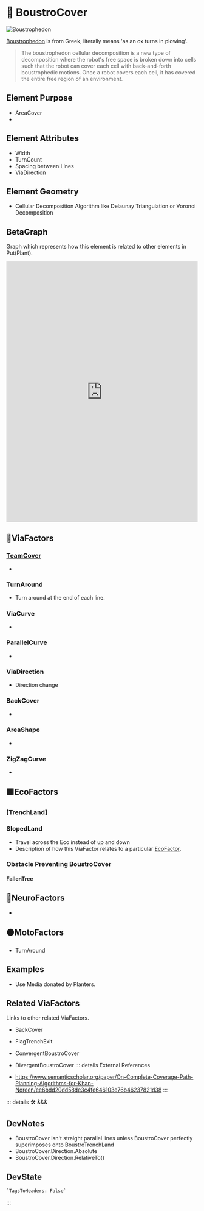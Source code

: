 
# 🔻 <via>BoustroCover</via>

![Boustrophedon](/Boustrophedon.jpg)

[Boustrophedon](https://en.wikipedia.org/wiki/Boustrophedon) is from Greek, literally means 'as an ox turns in plowing'.

> The boustrophedon cellular decomposition is a new type of decomposition where the robot's free space is broken down into cells such that the robot can cover each cell with back-and-forth boustrophedic motions. Once a robot covers each cell, it has covered the entire free region of an environment.

## Element Purpose

- AreaCover
-

## Element Attributes

- Width
- TurnCount
- Spacing between Lines
- ViaDirection

## Element Geometry

- Cellular Decomposition Algorithm like Delaunay Triangulation or Voronoi Decomposition

## BetaGraph

Graph which represents how this element is related to other elements in Put(Plant).
<iframe
    width="100%"
    height="684"
    frameborder="0"
    src="https://observablehq.com/embed/@d3/force-directed-graph/2?cells=chart"
></iframe>

## 🔻<via>ViaFactors</via>

### [TeamCover](/encyclopedia/Via/TeamPlant/Overview)

-

### TurnAround

- Turn around at the end of each line.

### ViaCurve

-

### ParallelCurve

-

### ViaDirection

- Direction change

### BackCover

-

### AreaShape

-

### ZigZagCurve

-

## 🟩<eko>EcoFactors</eko>

### [TrenchLand]

### SlopedLand

- Travel across the Eco instead of up and down
- Description of how this ViaFactor relates to a particular [EcoFactor](/encyclopedia/Eko/EcoOverview).

### Obstacle Preventing BoustroCover

#### FallenTree

## 💜<neuro>NeuroFactors</neuro>

-

## 🟠<moto>MotoFactors</moto>

- TurnAround

## Examples

- Use Media donated by Planters.

## Related ViaFactors

Links to other related ViaFactors.

- BackCover
- FlagTrenchExit
- ConvergentBoustroCover
- DivergentBoustroCover
::: details External References

- <https://www.semanticscholar.org/paper/On-Complete-Coverage-Path-Planning-Algorithms-for-Khan-Noreen/ee6bdd20dd58de3c4fe646103e76b46237821d38>
:::

::: details 🛠 <dev>&&&</dev>

## DevNotes

- BoustroCover isn't straight parallel lines unless BoustroCover perfectly superimposes onto BoustroTrenchLand
- BoustroCover.Direction.Absolute
- BoustroCover.Direction.RelativeTo()

## DevState

```py
`TagsToHeaders: False`
```

:::
